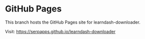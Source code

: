 # GitHub Pages

This branch hosts the GitHub Pages site for learndash-downloader.

Visit: https://serpapps.github.io/learndash-downloader
